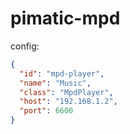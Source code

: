 pimatic-mpd
===========

config:

```json
{
  "id": "mpd-player",
  "name": "Music",
  "class": "MpdPlayer",
  "host": "192.168.1.2",
  "port": 6600
}
```